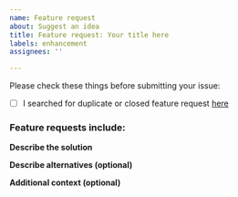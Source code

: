 ```yaml
---
name: Feature request
about: Suggest an idea
title: Feature request: Your title here
labels: enhancement
assignees: ''

---
```


Please check these things before submitting your issue:

- [ ] I searched for duplicate or closed feature request [here](https://github.com/PuneetGopinath/IRCbot/issues?q=is%3Aissue)

### Feature requests include:

**Describe the solution**
<!--A clear and concise description of what feature you want and why it is required.-->

**Describe alternatives (optional)**
<!--A clear and concise description of any alternative solutions or features you've considered.-->

<!--**Screenshots (optional)**
If applicable, add screenshots to help explain your problem.
**Note:** If you can't upload files then use [GoFile](https://gofile.io/uploadFiles) or [WeTransfer](https://wetransfer.com/upload)-->

**Additional context (optional)**
<!--Add any other context or about the feature request here.-->
